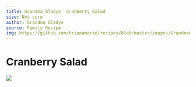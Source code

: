 ```yaml
---
title: Grandma Gladys' Cranberry Salad
size: Not sure
author: Grandma Gladys
source: Family Recipe
img: https://github.com/brianamarie/recipes/blob/master/images/GrandmaGladyscranberrysalad.jpeg?raw=true
---
```

# Cranberry Salad

![](https://brianamarie.github.io/recipes/images/GrandmaGladyscranberrysalad.jpeg)
